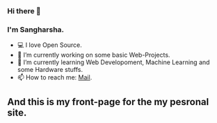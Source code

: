 ### Hi there 👋

### I'm Sangharsha.

-   :computer: I love Open Source.
-   🔭 I’m currently working on some basic Web-Projects.
-   🌱 I’m currently learning Web Developoment, Machine Learning and some Hardware stuffs.
-   📫 How to reach me: <a href="mailto:contact@sangharshadahal.com.np">Mail</a>.

## And this is my front-page for the my pesronal site.
